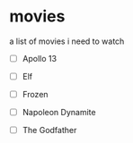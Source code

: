 # movies
a list of movies i need to watch

- [ ] Apollo 13
- [ ] Elf
- [ ] Frozen
- [ ] Napoleon Dynamite
- [ ] The Godfather


